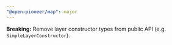 ```yaml
---
"@open-pioneer/map": major
---
```


**Breaking:** Remove layer constructor types from public API (e.g. `SimpleLayerConstructor`).
